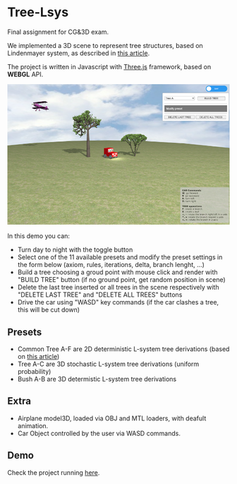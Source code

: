 # Tree-Lsys

Final assignment for CG&3D exam.

We implemented a 3D scene to represent tree structures, based on Lindenmayer system, as described in [this article](http://algorithmicbotany.org/papers/abop/abop-ch1.pdf). 


The project is written in Javascript with [Three.js](https://threejs.org/) framework, based on 
**WEBGL** API. 

![](demo/demo.png)

In this demo you can:
  - Turn day to night with the toggle button
  - Select one of the 11 available presets and modify the preset settings in the form below (axiom, rules, iterations, delta, branch lenght, ...)
  - Build a tree choosing a groud point with mouse click and render with "BUILD TREE" button (if no ground point, get random position in scene)
  - Delete the last tree inserted or all trees in the scene respectively with "DELETE LAST TREE" and "DELETE ALL TREES" buttons
  - Drive the car using "WASD" key commands (if the car clashes a tree, this will be cut down)


## Presets
- Common Tree A-F are 2D deterministic L-system tree derivations (based on [this article](http://algorithmicbotany.org/papers/abop/abop-ch1.pdf))
- Tree A-C are 3D stochastic L-system tree derivations (uniform probability) 
- Bush A-B are 3D determistic L-system tree derivations 


## Extra
- Airplane model3D, loaded via OBJ and MTL loaders, with deafult animation.
- Car Object controlled by the user via WASD commands.

## Demo
Check the project running [here](https://alessandraalf.github.io/Tree-Lsys).
